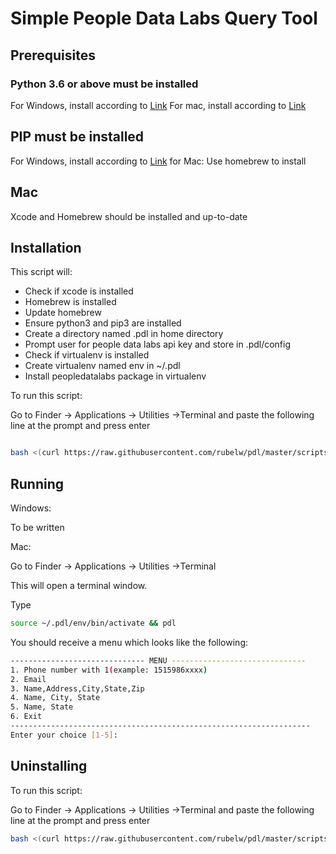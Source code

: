 # Simple People Data Labs Query Tool

## Prerequisites


### Python 3.6 or above must be installed

For Windows, install according to [Link](https://datatofish.com/install-python/)
For mac, install according to [Link](https://python.tutorials24x7.com/blog/how-to-install-python-3-9-on-mac)

## PIP must be installed

For Windows, install according to [Link](https://phoenixnap.com/kb/install-pip-windows)
for Mac: Use homebrew to install

## Mac

Xcode and Homebrew should be installed and up-to-date

## Installation

This script will:
* Check if xcode is installed
* Homebrew is installed
* Update homebrew
* Ensure python3 and pip3 are installed
* Create a directory named .pdl in home directory
* Prompt user for people data labs api key and store in .pdl/config
* Check if virtualenv is installed
* Create virtualenv named env in ~/.pdl
* Install peopledatalabs package in virtualenv


To run this script:

Go to Finder -> Applications -> Utilities ->Terminal and paste the following line at the prompt and press enter


```bash

bash <(curl https://raw.githubusercontent.com/rubelw/pdl/master/scripts/Mac/install.sh)

```

## Running


Windows:

To be written


Mac:


Go to Finder -> Applications -> Utilities ->Terminal

This will open a terminal window.

Type


```bash
source ~/.pdl/env/bin/activate && pdl
```


You should receive a menu which looks like the following:


```bash
------------------------------ MENU ------------------------------
1. Phone number with 1(example: 1515986xxxx)
2. Email
3. Name,Address,City,State,Zip
4. Name, City, State
5. Name, State
6. Exit
-------------------------------------------------------------------
Enter your choice [1-5]: 
```



## Uninstalling

To run this script:

Go to Finder -> Applications -> Utilities ->Terminal and paste the following line at the prompt and press enter

```bash
bash <(curl https://raw.githubusercontent.com/rubelw/pdl/master/scripts/Mac/uninstall.sh)

```



